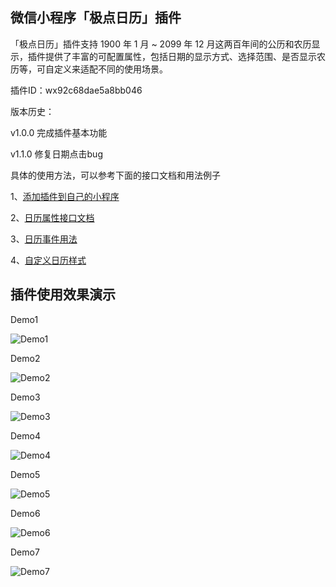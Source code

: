 ## 微信小程序「极点日历」插件

「极点日历」插件支持 1900 年 1 月 ~ 2099 年 12 月这两百年间的公历和农历显示，插件提供了丰富的可配置属性，包括日期的显示方式、选择范围、是否显示农历等，可自定义来适配不同的使用场景。

插件ID：wx92c68dae5a8bb046

版本历史：

v1.0.0 完成插件基本功能

v1.1.0 修复日期点击bug

具体的使用方法，可以参考下面的接口文档和用法例子

1、[添加插件到自己的小程序](https://github.com/czcaiwj/calendar/wiki/%E6%B7%BB%E5%8A%A0%E6%8F%92%E4%BB%B6%E5%88%B0%E8%87%AA%E5%B7%B1%E7%9A%84%E5%B0%8F%E7%A8%8B%E5%BA%8F)

2、[日历属性接口文档](https://github.com/czcaiwj/calendar/wiki/%E6%97%A5%E5%8E%86%E5%B1%9E%E6%80%A7%E6%8E%A5%E5%8F%A3%E6%96%87%E6%A1%A3)

3、[日历事件用法](https://github.com/czcaiwj/calendar/wiki/%E6%97%A5%E5%8E%86%E4%BA%8B%E4%BB%B6%E7%94%A8%E6%B3%95)

4、[自定义日历样式](https://github.com/czcaiwj/calendar/wiki/%E6%9B%B4%E6%94%B9%E6%8F%92%E4%BB%B6%E5%A4%96%E9%83%A8%E6%A0%B7%E5%BC%8F)

## 插件使用效果演示

Demo1

![Demo1](http://imcoding.org/Public/resource/img/calendar/demo1.jpg)

Demo2

![Demo2](http://imcoding.org/Public/resource/img/calendar/demo2.jpg)

Demo3

![Demo3](http://imcoding.org/Public/resource/img/calendar/demo3.jpg)

Demo4

![Demo4](http://imcoding.org/Public/resource/img/calendar/demo4.jpg)

Demo5

![Demo5](http://imcoding.org/Public/resource/img/calendar/demo5.jpg)

Demo6

![Demo6](http://imcoding.org/Public/resource/img/calendar/demo6.jpg)

Demo7

![Demo7](http://imcoding.org/Public/resource/img/calendar/demo7.jpg)
